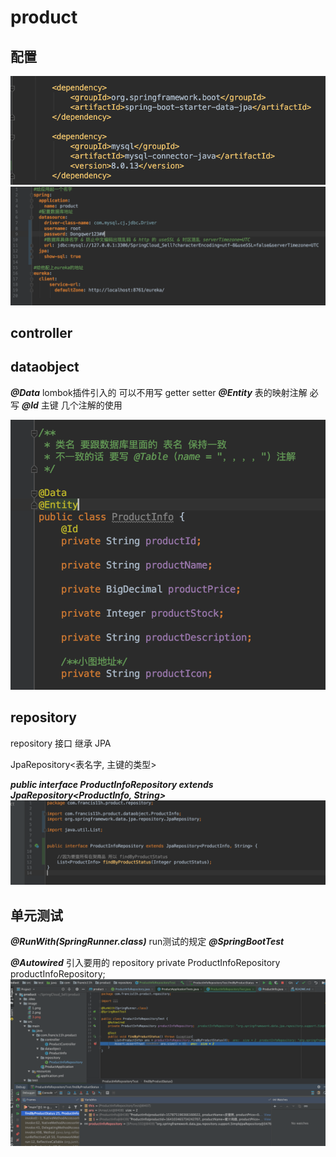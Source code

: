 # product

## 配置
![依赖截图](https://github.com/Francis11h/product/blob/master/image/1.png)
![具体怎么连接数据库](https://github.com/Francis11h/product/blob/master/image/2.png)


## controller

## dataobject
***@Data***      lombok插件引入的 可以不用写 getter setter
***@Entity***    表的映射注解 必写
***@Id***        主键
几个注解的使用

![注解使用](https://github.com/Francis11h/product/blob/master/image/3.png)
    
## repository


repository 接口 继承 JPA

JpaRepository<表名字, 主键的类型>

***public interface ProductInfoRepository extends JpaRepository<ProductInfo, String>***
![-](https://github.com/Francis11h/product/blob/master/image/4.png)


## 单元测试

***@RunWith(SpringRunner.class)***      run测试的规定
***@SpringBootTest***                   

***@Autowired***   引入要用的 repository
private ProductInfoRepository productInfoRepository;
![单元测试](https://github.com/Francis11h/product/blob/master/image/5.png)
